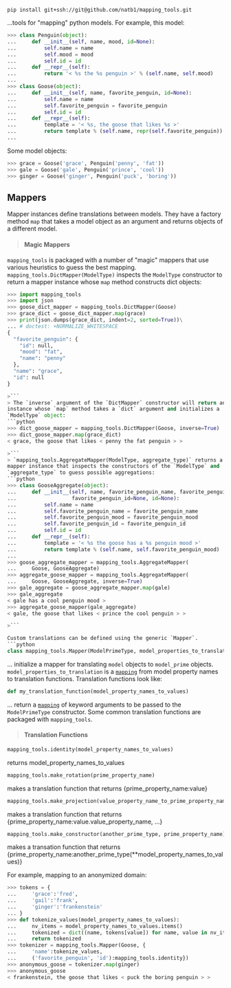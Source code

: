 ```
pip install git+ssh://git@github.com/natb1/mapping_tools.git
```
...tools for "mapping" python models. For example, this model:
```python
>>> class Penguin(object):
...     def __init__(self, name, mood, id=None):
...         self.name = name
...         self.mood = mood
...         self.id = id
...     def __repr__(self):
...         return '< %s the %s penguin >' % (self.name, self.mood)
...
>>> class Goose(object):
...     def __init__(self, name, favorite_penguin, id=None):
...         self.name = name
...         self.favorite_penguin = favorite_penguin
...         self.id = id
...     def __repr__(self):
...         template = '< %s, the goose that likes %s >'
...         return template % (self.name, repr(self.favorite_penguin))
...

```
Some model objects:
```python
>>> grace = Goose('grace', Penguin('penny', 'fat'))
>>> gale = Goose('gale', Penguin('prince', 'cool'))
>>> ginger = Goose('ginger', Penguin('puck', 'boring'))

```

## Mappers
Mapper instances define translations between models. They have a factory
method `map` that takes a model object as an argument and returns objects 
of a different model. 

> #### Magic Mappers
`mapping_tools` is packaged with a number of "magic" mappers that
use various heuristics to guess the best mapping.
`mapping_tools.DictMapper(ModelType)` inspects the `ModelType` constructor to
return a mapper instance whose `map` method constructs dict objects:
```python
>>> import mapping_tools
>>> import json
>>> goose_dict_mapper = mapping_tools.DictMapper(Goose)
>>> grace_dict = goose_dict_mapper.map(grace)
>>> print(json.dumps(grace_dict, indent=2, sorted=True))\
... # doctest: +NORMALIZE_WHITESPACE
{
  "favorite_penguin": {
    "id": null,
    "mood": "fat",
    "name": "penny"
  },
  "name": "grace",
  "id": null
}

>```
> The `inverse` argument of the `DictMapper` constructor will return an
instance whose `map` method takes a `dict` argument and initializes a
`ModelType` object:
```python
>>> dict_goose_mapper = mapping_tools.DictMapper(Goose, inverse=True)
>>> dict_goose_mapper.map(grace_dict)
< grace, the goose that likes < penny the fat penguin > >

>```
> `mapping_tools.AggregateMapper(ModelType, aggregate_type)` returns a
mapper instance that inspects the constructors of the `ModelType` and
`aggregate_type` to guess possible aggregations:
```python
>>> class GooseAggregate(object):
...     def __init__(self, name, favorite_penguin_name, favorite_penguin_mood,
...                  favorite_penguin_id=None, id=None):
...         self.name = name
...         self.favorite_penguin_name = favorite_penguin_name
...         self.favorite_penguin_mood = favorite_penguin_mood
...         self.favorite_penguin_id = favorite_penguin_id
...         self.id = id
...     def __repr__(self):
...         template = '< %s the goose has a %s penguin mood >' 
...         return template % (self.name, self.favorite_penguin_mood)
...
>>> goose_aggregate_mapper = mapping_tools.AggregateMapper(
...     Goose, GooseAggregate)
>>> aggregate_goose_mapper = mapping_tools.AggregateMapper(
...     Goose, GooseAggregate, inverse=True)
>>> gale_aggregate = goose_aggregate_mapper.map(gale)
>>> gale_aggregate
< gale has a cool penguin mood >
>>> aggregate_goose_mapper(gale_aggregate)
< gale, the goose that likes < prince the cool penguin > >

>```

Custom translations can be defined using the generic `Mapper`.
```python
class mapping_tools.Mapper(ModelPrimeType, model_properties_to_translation)
```  
... initialize a mapper for translating `model` objects to `model_prime` 
objects. `model_properties_to_translation` is a
[`mapping`](https://docs.python.org/2/library/stdtypes.html#mapping-types-dict)
from model property names to translation functions. Translation functions look
like:
```python
def my_translation_function(model_property_names_to_values)
```
... return a
[`mapping`](https://docs.python.org/2/library/stdtypes.html#mapping-types-dict)
of keyword arguments to be passed to the `ModelPrimeType` constructor. Some 
common translation functions are packaged with `mapping_tools`.
> #### Translation Functions
```python
mapping_tools.identity(model_property_names_to_values)
```
returns model_property_names_to_values
```python
mapping_tools.make_rotation(prime_property_name)
```
makes a translation function that returns {prime_property_name:value}
```python
mapping_tools.make_projection(value_property_name_to_prime_property_name)
```
makes a translation function that returns 
{prime_property_name:value.value_property_name, ...}
```python
mapping_tools.make_constructor(another_prime_type, prime_property_name)
```
makes a transation function that returns 
{prime_property_name:another_prime_type(**model_property_names_to_values)}

For example, mapping to an anonymized domain:
```python
>>> tokens = {
...     'grace':'fred',
...     'gail':'frank',
...     'ginger':'frankenstein'
... }
>>> def tokenize_values(model_property_names_to_values):
...     nv_items = model_property_names_to_values.items()
...     tokenized = dict((name, tokens[value]) for name, value in nv_items)
...     return tokenized
>>> tokenizer = mapping_tools.Mapper(Goose, {
...     'name':tokenize_values,
...     ('favorite_penguin', 'id'):mapping_tools.identity})
>>> anonymous_goose = tokenizer.map(ginger)
>>> anonymous_goose
< frankenstein, the goose that likes < puck the boring penguin > >

```

